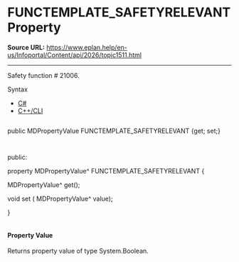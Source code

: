 # FUNCTEMPLATE_SAFETYRELEVANT Property

**Source URL:** https://www.eplan.help/en-us/Infoportal/Content/api/2026/topic1511.html

---

Safety function # 21006.

Syntax

- [C#](#i-syntax-CS)
- [C++/CLI](#i-syntax-CPP2005)

```
```
public MDPropertyValue FUNCTEMPLATE_SAFETYRELEVANT {get; set;}
```
```

```
```
public:

property MDPropertyValue^ FUNCTEMPLATE_SAFETYRELEVANT {

   MDPropertyValue^ get();

   void set (    MDPropertyValue^ value);

}
```
```

#### Property Value

Returns property value of type System.Boolean.
